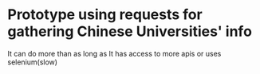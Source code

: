 # Prototype using requests for gathering Chinese Universities' info
It can do more than as long as It has access to more apis or uses selenium(slow)